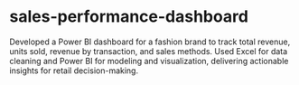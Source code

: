 # sales-performance-dashboard
Developed a Power BI dashboard for a fashion brand to track total revenue, units sold, revenue by transaction, and sales methods. Used Excel for data cleaning and Power BI for modeling and visualization, delivering actionable insights for retail decision-making.
